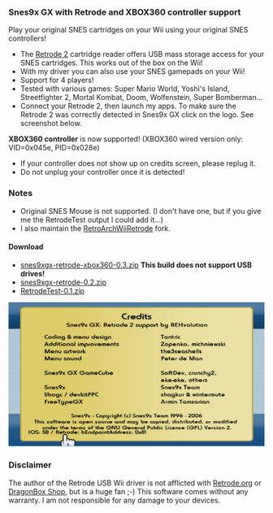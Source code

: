 ### Snes9x GX with Retrode and XBOX360 controller support
Play your original SNES cartridges on your Wii using your original SNES controllers!

* The [Retrode 2](http://www.retrode.org) cartridge reader offers USB mass storage access for your SNES cartridges. This works out of the box on the Wii!
* With my driver you can also use your SNES gamepads on your Wii!
* Support for 4 players!
* Tested with various games: Super Mario World, Yoshi's Island, Streetfighter 2, Mortal Kombat, Doom, Wolfenstein, Super Bomberman...
* Connect your Retrode 2, then launch my apps. To make sure the Retrode 2 was correctly detected in Snes9x GX click on the logo. See screenshot below.

**XBOX360 controller** is now supported! (XBOX360 wired version only: VID=0x045e, PID=0x028e)
* If your controller does not show up on credits screen, please replug it.
* Do not unplug your controller once it is detected!

### Notes
* Original SNES Mouse is not supported. (I don't have one, but if you give me the RetrodeTest output I could add it...)
* I also maintain the [RetroArchWiiRetrode](https://github.com/revvv/RetroArchWiiRetrode/) fork.

#### Download
* [snes9xgx-retrode-xbox360-0.3.zip](https://github.com/revvv/snes9xgx-retrode/releases/download/0.3/snes9xgx-retrode-xbox360-0.3.zip) **This build does not support USB drives!**
* [snes9xgx-retrode-0.2.zip](https://github.com/revvv/snes9xgx-retrode/releases/download/0.2/snes9xgx-retrode-0.2.zip)
* [RetrodeTest-0.1.zip](https://github.com/revvv/snes9xgx-retrode/releases/download/0.1/RetrodeTest-0.1.zip) 

![Screenshot](snes9xgx-screenshot.png "Snes9x GX with Retrode connected")

### Disclaimer
The author of the Retrode USB Wii driver is not afflicted with [Retrode.org](http://www.retrode.org) or [DragonBox Shop](https://www.dragonbox.de/en/accessories/cartridge-dumper/retrode-2-cartridge-dumper), but is a huge fan ;-)
This software comes without any warranty. I am not responsible for any damage to your devices.
